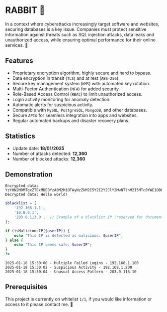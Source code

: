 # RABBIT 🐇

In a context where cyberattacks increasingly target software and websites, securing databases is a key issue. Companies must protect sensitive information against threats such as SQL injection attacks, data leaks and unauthorized access, while ensuring optimal performance for their online services. 🐰

## Features

- Proprietary encryption algorithm, highly secure and hard to bypass.
- Data encryption in transit (`TLS`) and at rest (`AES-256`).
- Secure key management system (`KMS`) with automated key rotation.
- Multi-Factor Authentication (`MFA`) for added security.
- Role-Based Access Control (`RBAC`) to limit unauthorized access.
- Login activity monitoring for anomaly detection.
- Automatic alerts for suspicious activity.
- Compatible with `MySQL`, `PostgreSQL`, `MongoDB`, and other databases.
- Secure `API`s for seamless integration into apps and websites.
- Regular automated backups and disaster recovery plans.

## Statistics

- Update date: **18/01/2025**
- Number of attacks detected: **12,360**
- Number of blocked attacks: **12,360**

## Demonstration

```
Encrypted data: YzY0N2M0MTgxZTExMDE0YzA0M2M1OTAyNzZkM2I5Y2I2Y2JlY2MwNTlhM2I5MTc0YWE1ODU2NzZjZDZkM2ViYzRzaw
Decrypted data: Hello world!
```
```php
$blacklist = [
    '192.168.1.1',
    '10.0.0.1',
    '203.0.113.0',  // Example of a blacklist IP (reserved for documentation purposes)
];

if (isMaliciousIP($userIP)) {
    echo "This IP is detected as malicious: $userIP";
} else {
    echo "This IP seems safe: $userIP";
}
?>
```
```
2025-01-18 15:30:00 - Multiple Failed Logins - 192.168.1.100
2025-01-18 15:30:02 - Suspicious Activity - 192.168.1.200
2025-01-18 15:30:04 - Unusual Access Pattern - 203.0.113.10
```

## Prerequisites

This project is currently on whitelist `1/1`, if you would like information or access to it please contact me. 👻
